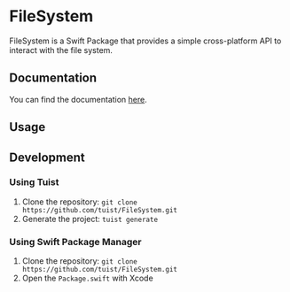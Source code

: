 # FileSystem

FileSystem is a Swift Package that provides a simple cross-platform API to interact with the file system.

## Documentation

You can find the documentation [here](https://filesystem.tuist.io).

## Usage


## Development

### Using Tuist

1. Clone the repository: `git clone https://github.com/tuist/FileSystem.git`
2. Generate the project: `tuist generate`


### Using Swift Package Manager

1. Clone the repository: `git clone https://github.com/tuist/FileSystem.git`
2. Open the `Package.swift` with Xcode